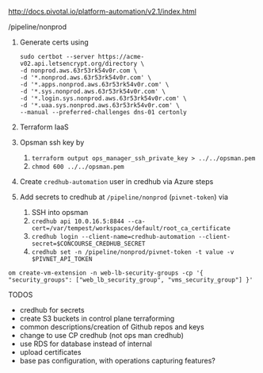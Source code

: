 http://docs.pivotal.io/platform-automation/v2.1/index.html

/pipeline/nonprod

1. Generate certs using
    ```
    sudo certbot --server https://acme-v02.api.letsencrypt.org/directory \
    -d nonprod.aws.63r53rk54v0r.com \
    -d '*.nonprod.aws.63r53rk54v0r.com' \
    -d '*.apps.nonprod.aws.63r53rk54v0r.com' \
    -d '*.sys.nonprod.aws.63r53rk54v0r.com' \
    -d '*.login.sys.nonprod.aws.63r53rk54v0r.com' \
    -d '*.uaa.sys.nonprod.aws.63r53rk54v0r.com' \
    --manual --preferred-challenges dns-01 certonly
    ```
1. Terraform IaaS
1. Opsman ssh key by
    1. `terraform output ops_manager_ssh_private_key > ../../opsman.pem`
    1. `chmod 600 ../../opsman.pem`
1. Create `credhub-automation` user in credhub via Azure steps

1. Add secrets to credhub at `/pipeline/nonprod` (`pivnet-token`) via
    1. SSH into opsman
    1. `credhub api 10.0.16.5:8844 --ca-cert=/var/tempest/workspaces/default/root_ca_certificate`
    1. `credhub login --client-name=credhub-automation --client-secret=$CONCOURSE_CREDHUB_SECRET`
    1. `credhub set -n /pipeline/nonprod/pivnet-token -t value -v $PIVNET_API_TOKEN`

`om create-vm-extension -n web-lb-security-groups -cp '{ "security_groups": ["web_lb_security_group", "vms_security_group"] }'`

TODOS

- credhub for secrets
- create S3 buckets in control plane terraforming
- common descriptions/creation of Github repos and keys
- change to use CP credhub (not ops man credhub)
- use RDS for database instead of internal
- upload certificates
- base pas configuration, with operations capturing features?